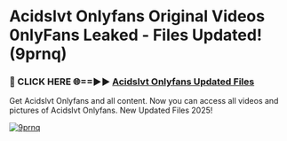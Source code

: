 # Acidslvt Onlyfans Original Videos 0nlyFans Leaked - Files Updated! (9prnq)

<h3>🔴 CLICK HERE 🌐==►► <a href="https://tinyurl.com/ehrbuxhb" rel="nofollow">Acidslvt Onlyfans Updated Files</a></h3>

Get Acidslvt Onlyfans and all content. Now you can access all videos and pictures of Acidslvt Onlyfans. New Updated Files 2025!

[![9prnq](https://i.imgur.com/lVYEuWS.gif)](https://tinyurl.com/ehrbuxhb)
